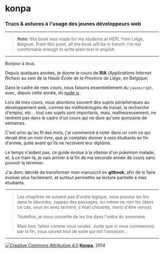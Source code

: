 # konpa

### Trucs &amp; astuces à l'usage des jeunes développeurs web

* * *

> **Note:** this book was made for my students at HEPL from Liège, Belgium.
> From this point, all the book will be in french.
> I'm not comfortable enough to write plain text in english.

* * *

Bonjour à tous.

Depuis quelques années, je donne le cours de **RIA** (*Applications Internet Riches*) au sein de la *Haute École de la Province de Liège*, en Belgique.

Dans le cadre de mes cours, nous faisons essentiellement du `javascript`, avec, depuis cette année, du [node.js](http://github.com/leny/ecto).

Lors de mes cours, nous abordons souvent des *sujets périphériques* au développement web, comme les méthodologies de travail, la recherche d'emploi, etc... tout ces sujets sont importants, mais, malheureusement, ne rentrent pas dans le cadre d'un cours qui ne dure qu'une quinzaine de semaines.

C'est ainsi qu'au fil des mois, j'ai commencé à noter dans un coin ce qui devait être un *mini-livre*, que je comptais donner à mes étudiants en fin d'année, juste avant qu'ils ne recoivent leur diplôme.

Le temps n'aidant pas, ce guide évolue à la vitesse d'un *pokémon* malade, et, à ce train-là, je vais arriver à la fin de ma seconde année de cours sans pouvoir le terminer.

J'ai donc décidé de transformer mon manuscrit en **gitbook**, afin de le faire évoluer plus facilement, et surtout permettre sa lecture partielle à mes étudiants.

* * *

> Les chapitres ne suivent pas d'ordre logique, vous pouvez les lire dans le désordre, zappez des passages, ou même ne rien lire (dans ce cas, vous en avez terminé, c'était chouette, merci d'être venus).

> Toutefois, je vous conseille de les lire dans l'ordre du sommaire.

> Mais bon, faites comme vous voulez. Juste que si vous commencez par la fin, vous saurez tout de suite *qui est l'assassin*...

* * *

[![Creative Commons Attribution 4.0](http://mirrors.creativecommons.org/presskit/buttons/80x15/svg/by.svg)](http://creativecommons.org/licenses/by/4.0/) [**Konpa**](https://github.com/leny/konpa), 2014

